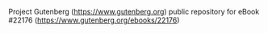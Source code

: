 Project Gutenberg (https://www.gutenberg.org) public repository for eBook #22176 (https://www.gutenberg.org/ebooks/22176)
